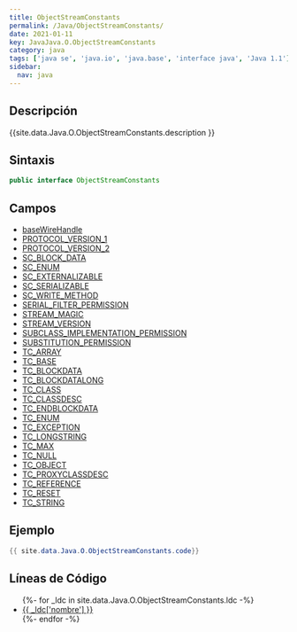 ```yaml
---
title: ObjectStreamConstants
permalink: /Java/ObjectStreamConstants/
date: 2021-01-11
key: JavaJava.O.ObjectStreamConstants
category: java
tags: ['java se', 'java.io', 'java.base', 'interface java', 'Java 1.1']
sidebar: 
  nav: java
---
```


## Descripción
{{site.data.Java.O.ObjectStreamConstants.description }}

## Sintaxis
~~~java
public interface ObjectStreamConstants
~~~

## Campos
* [baseWireHandle](/Java/ObjectStreamConstants/baseWireHandle)
* [PROTOCOL_VERSION_1](/Java/ObjectStreamConstants/PROTOCOL_VERSION_1)
* [PROTOCOL_VERSION_2](/Java/ObjectStreamConstants/PROTOCOL_VERSION_2)
* [SC_BLOCK_DATA](/Java/ObjectStreamConstants/SC_BLOCK_DATA)
* [SC_ENUM](/Java/ObjectStreamConstants/SC_ENUM)
* [SC_EXTERNALIZABLE](/Java/ObjectStreamConstants/SC_EXTERNALIZABLE)
* [SC_SERIALIZABLE](/Java/ObjectStreamConstants/SC_SERIALIZABLE)
* [SC_WRITE_METHOD](/Java/ObjectStreamConstants/SC_WRITE_METHOD)
* [SERIAL_FILTER_PERMISSION](/Java/ObjectStreamConstants/SERIAL_FILTER_PERMISSION)
* [STREAM_MAGIC](/Java/ObjectStreamConstants/STREAM_MAGIC)
* [STREAM_VERSION](/Java/ObjectStreamConstants/STREAM_VERSION)
* [SUBCLASS_IMPLEMENTATION_PERMISSION](/Java/ObjectStreamConstants/SUBCLASS_IMPLEMENTATION_PERMISSION)
* [SUBSTITUTION_PERMISSION](/Java/ObjectStreamConstants/SUBSTITUTION_PERMISSION)
* [TC_ARRAY](/Java/ObjectStreamConstants/TC_ARRAY)
* [TC_BASE](/Java/ObjectStreamConstants/TC_BASE)
* [TC_BLOCKDATA](/Java/ObjectStreamConstants/TC_BLOCKDATA)
* [TC_BLOCKDATALONG](/Java/ObjectStreamConstants/TC_BLOCKDATALONG)
* [TC_CLASS](/Java/ObjectStreamConstants/TC_CLASS)
* [TC_CLASSDESC](/Java/ObjectStreamConstants/TC_CLASSDESC)
* [TC_ENDBLOCKDATA](/Java/ObjectStreamConstants/TC_ENDBLOCKDATA)
* [TC_ENUM](/Java/ObjectStreamConstants/TC_ENUM)
* [TC_EXCEPTION](/Java/ObjectStreamConstants/TC_EXCEPTION)
* [TC_LONGSTRING](/Java/ObjectStreamConstants/TC_LONGSTRING)
* [TC_MAX](/Java/ObjectStreamConstants/TC_MAX)
* [TC_NULL](/Java/ObjectStreamConstants/TC_NULL)
* [TC_OBJECT](/Java/ObjectStreamConstants/TC_OBJECT)
* [TC_PROXYCLASSDESC](/Java/ObjectStreamConstants/TC_PROXYCLASSDESC)
* [TC_REFERENCE](/Java/ObjectStreamConstants/TC_REFERENCE)
* [TC_RESET](/Java/ObjectStreamConstants/TC_RESET)
* [TC_STRING](/Java/ObjectStreamConstants/TC_STRING)

## Ejemplo
~~~java
{{ site.data.Java.O.ObjectStreamConstants.code}}
~~~

## Líneas de Código
<ul>
{%- for _ldc in site.data.Java.O.ObjectStreamConstants.ldc -%}
   <li>
       <a href="{{_ldc['url'] }}">{{ _ldc['nombre'] }}</a>
   </li>
{%- endfor -%}
</ul>
